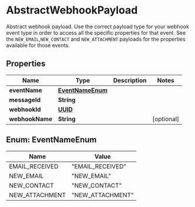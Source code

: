 

# AbstractWebhookPayload

Abstract webhook payload. Use the correct payload type for your webhook event type in order to access all the specific properties for that event. See the `NEW_EMAIL`,`NEW_CONTACT` and `NEW_ATTACHMENT` payloads for the properties available for those events.
## Properties

Name | Type | Description | Notes
------------ | ------------- | ------------- | -------------
**eventName** | [**EventNameEnum**](#EventNameEnum) |  | 
**messageId** | **String** |  | 
**webhookId** | [**UUID**](UUID) |  | 
**webhookName** | **String** |  |  [optional]



## Enum: EventNameEnum

Name | Value
---- | -----
EMAIL_RECEIVED | &quot;EMAIL_RECEIVED&quot;
NEW_EMAIL | &quot;NEW_EMAIL&quot;
NEW_CONTACT | &quot;NEW_CONTACT&quot;
NEW_ATTACHMENT | &quot;NEW_ATTACHMENT&quot;



